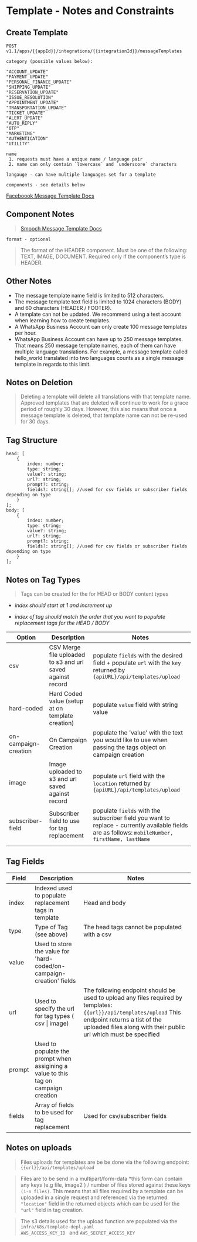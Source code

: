 # Template - Notes and Constraints

## Create Template

```curl
POST v1.1/apps/{{appId}}/integrations/{{integrationId}}/messageTemplates
```

```
category (possible values below):

"ACCOUNT_UPDATE"
"PAYMENT_UPDATE"
"PERSONAL_FINANCE_UPDATE"
"SHIPPING_UPDATE"
"RESERVATION_UPDATE"
"ISSUE_RESOLUTION"
"APPOINTMENT_UPDATE"
"TRANSPORTATION_UPDATE"
"TICKET_UPDATE"
"ALERT_UPDATE"
"AUTO_REPLY"
"OTP"
"MARKETING"
"AUTHENTICATION"
"UTILITY"

```

```
name
 1. requests must have a unique name / language pair
 2. name can only contain `lowercase` and `underscore` characters
```

```
langauge - can have multiple languages set for a template
```

```
components - see details below
```

[Faceboook Message Template Docs](https://developers.facebook.com/docs/whatsapp/business-management-api/message-templates)

## Component Notes

> [Smooch Message Template Docs](https://docs.smooch.io/rest/v1/#message-template-components)

```
format - optional
```

> The format of the HEADER component. Must be one of the following: TEXT, IMAGE, DOCUMENT. Required only if the component’s type is HEADER.

## Other Notes

- The message template name field is limited to 512 characters.
- The message template text field is limited to 1024 characters (BODY) and 60 characters (HEADER / FOOTER).
- A template can not be updated. We recommend using a test account when learning how to create templates.
- A WhatsApp Business Account can only create 100 message templates per hour.
- WhatsApp Business Account can have up to 250 message templates. That means 250 message template names, each of them can have multiple language translations. For example, a message template called hello_world translated into two languages counts as a single message template in regards to this limit.

## Notes on Deletion

> Deleting a template will delete all translations with that template name. Approved templates that are deleted will continue to work for a grace period of roughly 30 days.
> However, this also means that once a message template is deleted, that template name can not be re-used for 30 days.

## Tag Structure

```
head: [
    {
        index: number;
        type: string;
        value?: string;
        url?: string;
        prompt?: string;
        fields?: string[]; //used for csv fields or subscriber fields depending on type
    }
];
body: [
    {
        index: number;
        type: string;
        value?: string;
        url?: string;
        prompt?: string;
        fields?: string[]; //used for csv fields or subscriber fields depending on type
    }
];
```

## Notes on Tag Types

> Tags can be created for the for HEAD or BODY content types

- _index should start at 1 and increment up_

- _index of tag should match the order that you want to populate replacement tags for the HEAD / BODY_

| Option               | Description                                                | Notes                                                                                                                                            |
| -------------------- | ---------------------------------------------------------- | ------------------------------------------------------------------------------------------------------------------------------------------------ |
| csv                  | CSV Merge file uploaded to s3 and url saved against record | populate `fields` with the desired field + populate `url` with the `key` returned by `{apiURL}/api/templates/upload`                             |
| hard-coded           | Hard Coded value (setup at on template creation)           | populate `value` field with string value                                                                                                         |
| on-campaign-creation | On Campaign Creation                                       | populate the 'value' with the text you would like to use when passing the tags object on campaign creation                                       |
| image                | Image uploaded to s3 and url saved against record          | populate `url` field with the `location` returned by `{apiURL}/api/templates/upload`                                                             |
| subscriber-field     | Subscriber field to use for tag replacement                | populate `fields` with the subscriber field you want to replace - currently available fields are as follows: `mobileNumber, firstName, lastName` |
|                      |                                                            |                                                                                                                                                  |

## Tag Fields

| Field  | Description                                                                          | Notes                                                                                                                                                                                                                  |
| ------ | ------------------------------------------------------------------------------------ | ---------------------------------------------------------------------------------------------------------------------------------------------------------------------------------------------------------------------- |
| index  | Indexed used to populate replacement tags in template                                | Head and body                                                                                                                                                                                                          |
| type   | Type of Tag (see above)                                                              | The head tags cannot be populated with a csv                                                                                                                                                                           |
| value  | Used to store the value for 'hard-coded/on-campaign-creation' fields                 |                                                                                                                                                                                                                        |
| url    | Used to specify the url for tag types ( csv \| image)                                | The following endpoint should be used to upload any files required by templates: `{{url}}/api/templates/upload` This endpoint returns a tist of the uploaded files along with their public url which must be specified |
| prompt | Used to populate the prompt when assigining a value to this tag on campaign creation |                                                                                                                                                                                                                        |
| fields | Array of fields to be used for tag replacement                                       | Used for csv/subscriber fields                                                                                                                                                                                         |

## Notes on uploads

> Files uploads for templates are be be done via the following endpoint: \
>  `{{url}}/api/templates/upload`

> Files are to be send in a multipart/form-data \*this form can contain any keys (e.g file, image2 ) / number of files stored against these keys `(1-n files)`. This means that all files required by a template can be uploaded in a single request and referenced via the returned `"location"` field in the returned objects which can be used for the `"url"` field in tag creation.

> The s3 details used for the upload function are populated via the\
> `infra/k8s/template-depl.yaml` \
> `AWS_ACCESS_KEY_ID ` and `AWS_SECRET_ACCESS_KEY `
